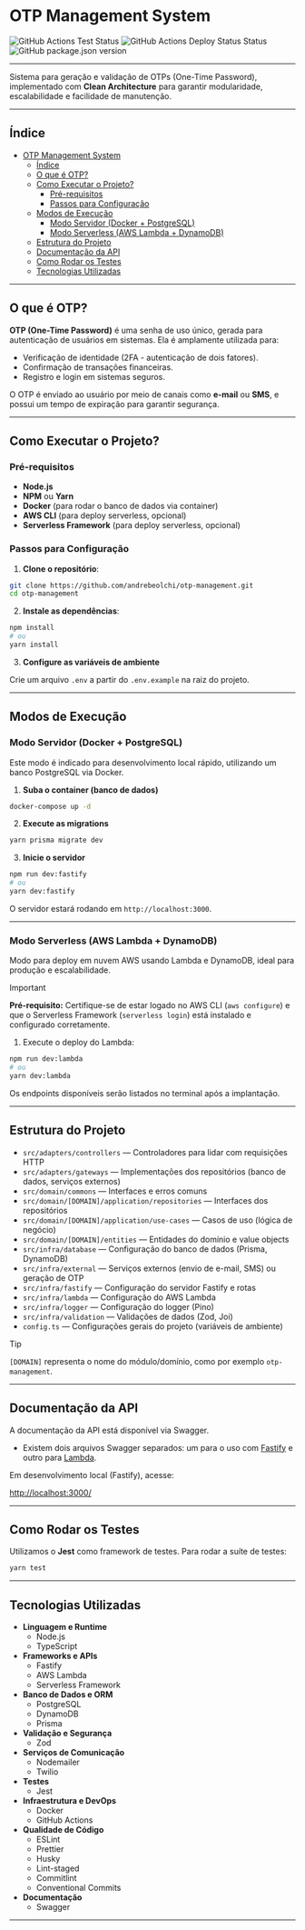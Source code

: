 # OTP Management System

![GitHub Actions Test Status](https://img.shields.io/github/actions/workflow/status/andrebeolchi/otp-management/test.yml?label=tests) 
![GitHub Actions Deploy Status Status](https://img.shields.io/github/actions/workflow/status/andrebeolchi/otp-management/deploy-lambda.yml?label=lambda%20deploy)
![GitHub package.json version](https://img.shields.io/github/package-json/v/andrebeolchi/otp-management)

---

Sistema para geração e validação de OTPs (One-Time Password), implementado com **Clean Architecture** para garantir modularidade, escalabilidade e facilidade de manutenção.

---

## Índice

- [OTP Management System](#otp-management-system)
  - [Índice](#índice)
  - [O que é OTP?](#o-que-é-otp)
  - [Como Executar o Projeto?](#como-executar-o-projeto)
    - [Pré-requisitos](#pré-requisitos)
    - [Passos para Configuração](#passos-para-configuração)
  - [Modos de Execução](#modos-de-execução)
    - [Modo Servidor (Docker + PostgreSQL)](#modo-servidor-docker--postgresql)
    - [Modo Serverless (AWS Lambda + DynamoDB)](#modo-serverless-aws-lambda--dynamodb)
  - [Estrutura do Projeto](#estrutura-do-projeto)
  - [Documentação da API](#documentação-da-api)
  - [Como Rodar os Testes](#como-rodar-os-testes)
  - [Tecnologias Utilizadas](#tecnologias-utilizadas)

---

## O que é OTP?

**OTP (One-Time Password)** é uma senha de uso único, gerada para autenticação de usuários em sistemas. Ela é amplamente utilizada para:

- Verificação de identidade (2FA - autenticação de dois fatores).
- Confirmação de transações financeiras.
- Registro e login em sistemas seguros.

O OTP é enviado ao usuário por meio de canais como **e-mail** ou **SMS**, e possui um tempo de expiração para garantir segurança.

---

## Como Executar o Projeto?

### Pré-requisitos

- **Node.js**
- **NPM** ou **Yarn**
- **Docker** (para rodar o banco de dados via container)
- **AWS CLI** (para deploy serverless, opcional)
- **Serverless Framework** (para deploy serverless, opcional)

### Passos para Configuração

1. **Clone o repositório**:

```bash
git clone https://github.com/andrebeolchi/otp-management.git
cd otp-management
```

2. **Instale as dependências**:

```bash
npm install
# ou
yarn install
```

3. **Configure as variáveis de ambiente**

Crie um arquivo `.env` a partir do `.env.example` na raiz do projeto.

---

## Modos de Execução

### Modo Servidor (Docker + PostgreSQL)

Este modo é indicado para desenvolvimento local rápido, utilizando um banco PostgreSQL via Docker.

1. **Suba o container (banco de dados)**

```bash
docker-compose up -d
```

2. **Execute as migrations**

```bash
yarn prisma migrate dev
```

3. **Inicie o servidor**

```bash
npm run dev:fastify
# ou
yarn dev:fastify
```

O servidor estará rodando em `http://localhost:3000`.

---

### Modo Serverless (AWS Lambda + DynamoDB)

Modo para deploy em nuvem AWS usando Lambda e DynamoDB, ideal para produção e escalabilidade.

> [!IMPORTANT]
> **Pré-requisito:** Certifique-se de estar logado no AWS CLI (`aws configure`) e que o Serverless Framework (`serverless login`) está instalado e configurado corretamente.  


1. Execute o deploy do Lambda:

```bash
npm run dev:lambda
# ou
yarn dev:lambda
```

Os endpoints disponíveis serão listados no terminal após a implantação.

---

## Estrutura do Projeto

- `src/adapters/controllers` — Controladores para lidar com requisições HTTP
- `src/adapters/gateways` — Implementações dos repositórios (banco de dados, serviços externos)
- `src/domain/commons` — Interfaces e erros comuns
- `src/domain/[DOMAIN]/application/repositories` — Interfaces dos repositórios
- `src/domain/[DOMAIN]/application/use-cases` — Casos de uso (lógica de negócio)
- `src/domain/[DOMAIN]/entities` — Entidades do domínio e value objects
- `src/infra/database` — Configuração do banco de dados (Prisma, DynamoDB)
- `src/infra/external` — Serviços externos (envio de e-mail, SMS) ou geração de OTP
- `src/infra/fastify` — Configuração do servidor Fastify e rotas
- `src/infra/lambda` — Configuração do AWS Lambda
- `src/infra/logger` — Configuração do logger (Pino)
- `src/infra/validation` — Validações de dados (Zod, Joi)
- `config.ts` — Configurações gerais do projeto (variáveis de ambiente)

> [!TIP]
> `[DOMAIN]` representa o nome do módulo/domínio, como por exemplo `otp-management`.

---

## Documentação da API

A documentação da API está disponível via Swagger.

- Existem dois arquivos Swagger separados: um para o uso com [Fastify](./docs/fastify-api-spec.yml) e outro para [Lambda](./docs/lambda-api-spec.yml).

Em desenvolvimento local (Fastify), acesse:

[http://localhost:3000/](http://localhost:3000/)

---

## Como Rodar os Testes

Utilizamos o **Jest** como framework de testes. Para rodar a suíte de testes:

```bash
yarn test
```

---

## Tecnologias Utilizadas

- **Linguagem e Runtime**
  - Node.js
  - TypeScript
- **Frameworks e APIs**
  - Fastify
  - AWS Lambda
  - Serverless Framework
- **Banco de Dados e ORM**
  - PostgreSQL
  - DynamoDB
  - Prisma
- **Validação e Segurança**
  - Zod
- **Serviços de Comunicação**
  - Nodemailer
  - Twilio
- **Testes**
  - Jest
- **Infraestrutura e DevOps**
  - Docker
  - GitHub Actions
- **Qualidade de Código**
  - ESLint
  - Prettier
  - Husky
  - Lint-staged
  - Commitlint
  - Conventional Commits
- **Documentação**
  - Swagger

---